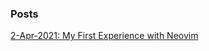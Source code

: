 ### Posts
[2-Apr-2021: My First Experience with Neovim](https://kousha1999.github.io/posts/2021/first-experience-with-neovim)
